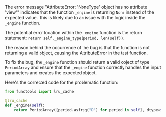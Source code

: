 The error message "AttributeError: 'NoneType' object has no attribute 'view'" indicates that the function `_engine` is returning `None` instead of the expected value. This is likely due to an issue with the logic inside the `_engine` function.

The potential error location within the `_engine` function is the return statement: `return self._engine_type(period, len(self))`.

The reason behind the occurrence of the bug is that the function is not returning a valid object, causing the AttributeError in the test function.

To fix the bug, the `_engine` function should return a valid object of type `PeriodArray` and ensure that the `_engine` function correctly handles the input parameters and creates the expected object.

Here's the corrected code for the problematic function:

```python
from functools import lru_cache

@lru_cache
def _engine(self):
    return PeriodArray([period.asfreq("D") for period in self], dtype=self._dtype)
```